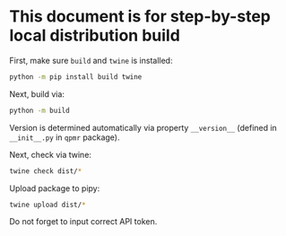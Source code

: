 # This document is for step-by-step local distribution build

First, make sure `build` and `twine` is installed:
```bash
python -m pip install build twine
```

Next, build via:
```bash
python -m build
```

Version is determined automatically via property `__version__` (defined in `__init__.py` in `qpmr` package).

Next, check via twine:
```bash
twine check dist/*
```

Upload package to pipy:
```bash
twine upload dist/*
```

Do not forget to input correct API token.